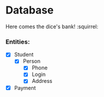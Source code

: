 # Database
Here comes the dice's bank! :squirrel:

### Entities:
- [x] Student
  - [x] Person
    - [x] Phone
    - [x] Login
    - [x] Address
- [x] Payment
